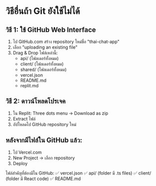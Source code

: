 # วิธีอื่นถ้า Git ยังใช้ไม่ได้

## วิธี 1: ใช้ GitHub Web Interface

1. ไป GitHub.com สร้าง repository ใหม่ชื่อ "thai-chat-app"
2. เลือก "uploading an existing file"
3. Drag & Drop ไฟล์เหล่านี้:
   - api/ (โฟลเดอร์ทั้งหมด)
   - client/ (โฟลเดอร์ทั้งหมด) 
   - shared/ (โฟลเดอร์ทั้งหมด)
   - vercel.json
   - README.md
   - replit.md

## วิธี 2: ดาวน์โหลดโปรเจค

1. ใน Replit: Three dots menu → Download as zip
2. Extract ไฟล์
3. อัปโหลดไป GitHub repository ใหม่

## หลังจากมีไฟล์ใน GitHub แล้ว:

1. ไป Vercel.com
2. New Project → เลือก repository 
3. Deploy

ไฟล์สำคัญที่ต้องมีใน GitHub:
✅ vercel.json
✅ api/ (folder มี .ts files)
✅ client/ (folder มี React code)
✅ README.md